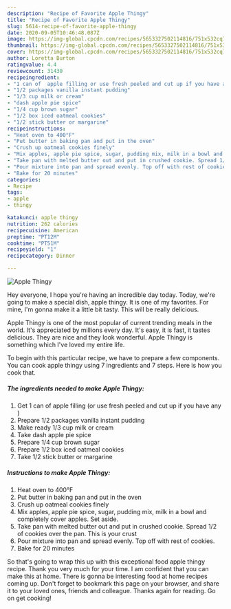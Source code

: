 ```yaml
---
description: "Recipe of Favorite Apple Thingy"
title: "Recipe of Favorite Apple Thingy"
slug: 5614-recipe-of-favorite-apple-thingy
date: 2020-09-05T10:46:48.087Z
image: https://img-global.cpcdn.com/recipes/5653327502114816/751x532cq70/apple-thingy-recipe-main-photo.jpg
thumbnail: https://img-global.cpcdn.com/recipes/5653327502114816/751x532cq70/apple-thingy-recipe-main-photo.jpg
cover: https://img-global.cpcdn.com/recipes/5653327502114816/751x532cq70/apple-thingy-recipe-main-photo.jpg
author: Loretta Burton
ratingvalue: 4.4
reviewcount: 31430
recipeingredient:
- "1 can of  apple filling or use fresh peeled and cut up if you have any "
- "1/2 packages vanilla instant pudding"
- "1/3 cup milk or cream"
- "dash apple pie spice"
- "1/4 cup brown sugar"
- "1/2 box iced oatmeal cookies"
- "1/2 stick butter or margarine"
recipeinstructions:
- "Heat oven to 400°F"
- "Put butter in baking pan and put in the oven"
- "Crush up oatmeal cookies finely"
- "Mix apples, apple pie spice, sugar, pudding mix, milk in a bowl and completely cover apples.  Set aside."
- "Take pan with melted butter out and put in crushed cookie. Spread 1/2 of cookies over the pan. This is your crust"
- "Pour mixture into pan and spread evenly. Top off with rest of cookies."
- "Bake for 20 minutes"
categories:
- Recipe
tags:
- apple
- thingy

katakunci: apple thingy 
nutrition: 262 calories
recipecuisine: American
preptime: "PT12M"
cooktime: "PT51M"
recipeyield: "1"
recipecategory: Dinner

---
```



![Apple Thingy](https://img-global.cpcdn.com/recipes/5653327502114816/751x532cq70/apple-thingy-recipe-main-photo.jpg)

Hey everyone, I hope you're having an incredible day today. Today, we're going to make a special dish, apple thingy. It is one of my favorites. For mine, I'm gonna make it a little bit tasty. This will be really delicious.



Apple Thingy is one of the most popular of current trending meals in the world. It's appreciated by millions every day. It's easy, it is fast, it tastes delicious. They are nice and they look wonderful. Apple Thingy is something which I've loved my entire life.


To begin with this particular recipe, we have to prepare a few components. You can cook apple thingy using 7 ingredients and 7 steps. Here is how you cook that.

<!--inarticleads1-->

##### The ingredients needed to make Apple Thingy:

1. Get 1 can of  apple filling (or use fresh peeled and cut up if you have any )
1. Prepare 1/2 packages vanilla instant pudding
1. Make ready 1/3 cup milk or cream
1. Take dash apple pie spice
1. Prepare 1/4 cup brown sugar
1. Prepare 1/2 box iced oatmeal cookies
1. Take 1/2 stick butter or margarine




<!--inarticleads2-->

##### Instructions to make Apple Thingy:

1. Heat oven to 400°F
1. Put butter in baking pan and put in the oven
1. Crush up oatmeal cookies finely
1. Mix apples, apple pie spice, sugar, pudding mix, milk in a bowl and completely cover apples.  Set aside.
1. Take pan with melted butter out and put in crushed cookie. Spread 1/2 of cookies over the pan. This is your crust
1. Pour mixture into pan and spread evenly. Top off with rest of cookies.
1. Bake for 20 minutes




So that's going to wrap this up with this exceptional food apple thingy recipe. Thank you very much for your time. I am confident that you can make this at home. There is gonna be interesting food at home recipes coming up. Don't forget to bookmark this page on your browser, and share it to your loved ones, friends and colleague. Thanks again for reading. Go on get cooking!
